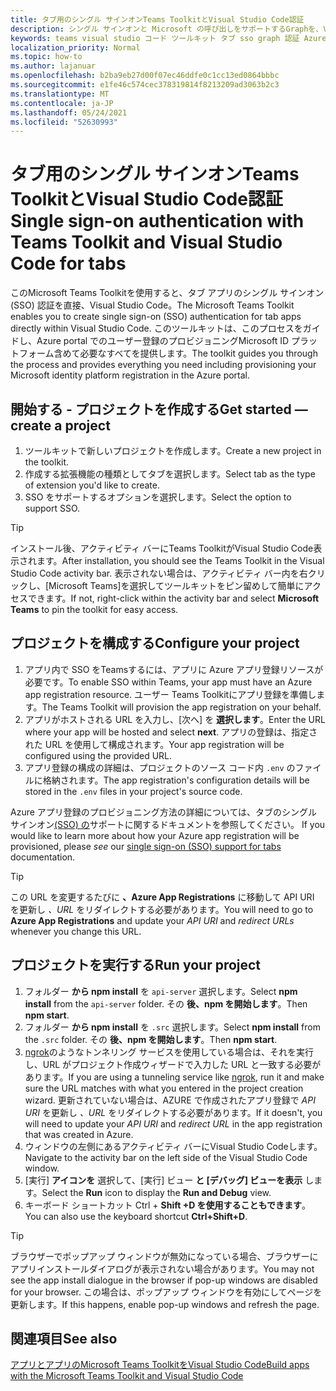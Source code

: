 ```yaml
---
title: タブ用のシングル サインオンTeams ToolkitとVisual Studio Code認証
description: シングル サインオンと Microsoft の呼び出しをサポートするGraphを、Visual Studio CodeでMicrosoft Teams Toolkit
keywords: teams visual studio コード ツールキット タブ sso graph 認証 Azure IDENTITY プラットフォーム
localization_priority: Normal
ms.topic: how-to
ms.author: lajanuar
ms.openlocfilehash: b2ba9eb27d00f07ec46ddfe0c1cc13ed0864bbbc
ms.sourcegitcommit: e1fe46c574cec378319814f8213209ad3063b2c3
ms.translationtype: MT
ms.contentlocale: ja-JP
ms.lasthandoff: 05/24/2021
ms.locfileid: "52630993"
---
```

# <a name="single-sign-on-authentication-with-teams-toolkit-and-visual-studio-code-for-tabs"></a><span data-ttu-id="2fb7e-104">タブ用のシングル サインオンTeams ToolkitとVisual Studio Code認証</span><span class="sxs-lookup"><span data-stu-id="2fb7e-104">Single sign-on authentication with Teams Toolkit and Visual Studio Code for tabs</span></span>

<span data-ttu-id="2fb7e-105">このMicrosoft Teams Toolkitを使用すると、タブ アプリのシングル サインオン (SSO) 認証を直接、Visual Studio Code。</span><span class="sxs-lookup"><span data-stu-id="2fb7e-105">The Microsoft Teams Toolkit enables you to create single sign-on (SSO) authentication  for tab apps directly within Visual Studio Code.</span></span> <span data-ttu-id="2fb7e-106">このツールキットは、このプロセスをガイドし、Azure portal でのユーザー登録のプロビジョニングMicrosoft ID プラットフォーム含めて必要なすべてを提供します。</span><span class="sxs-lookup"><span data-stu-id="2fb7e-106">The toolkit guides you through the process and provides everything you need including provisioning your Microsoft identity platform registration in the Azure portal.</span></span>

## <a name="get-started--create-a-project"></a><span data-ttu-id="2fb7e-107">開始する - プロジェクトを作成する</span><span class="sxs-lookup"><span data-stu-id="2fb7e-107">Get started — create a project</span></span>

1. <span data-ttu-id="2fb7e-108">ツールキットで新しいプロジェクトを作成します。</span><span class="sxs-lookup"><span data-stu-id="2fb7e-108">Create a new project in the toolkit.</span></span>
1. <span data-ttu-id="2fb7e-109">作成する拡張機能の種類としてタブを選択します。</span><span class="sxs-lookup"><span data-stu-id="2fb7e-109">Select tab as the type of extension you'd like to create.</span></span>
1. <span data-ttu-id="2fb7e-110">SSO をサポートするオプションを選択します。</span><span class="sxs-lookup"><span data-stu-id="2fb7e-110">Select the option to support SSO.</span></span>

> [!TIP]
> <span data-ttu-id="2fb7e-111">インストール後、アクティビティ バーにTeams ToolkitがVisual Studio Code表示されます。</span><span class="sxs-lookup"><span data-stu-id="2fb7e-111">After installation, you should see the Teams Toolkit in the Visual Studio Code activity bar.</span></span> <span data-ttu-id="2fb7e-112">表示されない場合は、アクティビティ バー内を右クリックし、[Microsoft Teams]を選択してツールキットをピン留めして簡単にアクセスできます。</span><span class="sxs-lookup"><span data-stu-id="2fb7e-112">If not, right-click within the activity bar and select **Microsoft Teams** to pin the toolkit for easy access.</span></span>

## <a name="configure-your-project"></a><span data-ttu-id="2fb7e-113">プロジェクトを構成する</span><span class="sxs-lookup"><span data-stu-id="2fb7e-113">Configure your project</span></span>

1. <span data-ttu-id="2fb7e-114">アプリ内で SSO をTeamsするには、アプリに Azure アプリ登録リソースが必要です。</span><span class="sxs-lookup"><span data-stu-id="2fb7e-114">To enable SSO within Teams, your app must have an Azure app registration resource.</span></span> <span data-ttu-id="2fb7e-115">ユーザー Teams Toolkitにアプリ登録を準備します。</span><span class="sxs-lookup"><span data-stu-id="2fb7e-115">The Teams Toolkit will provision the app registration on your behalf.</span></span>
1. <span data-ttu-id="2fb7e-116">アプリがホストされる URL を入力し、[次へ] を **選択します**。</span><span class="sxs-lookup"><span data-stu-id="2fb7e-116">Enter the URL where your app will be hosted and select **next**.</span></span> <span data-ttu-id="2fb7e-117">アプリの登録は、指定された URL を使用して構成されます。</span><span class="sxs-lookup"><span data-stu-id="2fb7e-117">Your app registration will be configured using the provided URL.</span></span>
1. <span data-ttu-id="2fb7e-118">アプリ登録の構成の詳細は、プロジェクトのソース コード内 `.env` のファイルに格納されます。</span><span class="sxs-lookup"><span data-stu-id="2fb7e-118">The app registration's configuration details will be stored in the `.env` files in your project's source code.</span></span>

<span data-ttu-id="2fb7e-119">Azure アプリ登録のプロビジョニング方法の詳細については、タブのシングル サインオン[(SSO) の](../tabs/how-to/authentication/auth-aad-sso.md)サポートに関するドキュメントを参照してください。 </span><span class="sxs-lookup"><span data-stu-id="2fb7e-119">If you would like to learn more about how your Azure app registration will be provisioned, please _see_  our [single sign-on (SSO) support for tabs](../tabs/how-to/authentication/auth-aad-sso.md) documentation.</span></span>

> [!TIP]
> <span data-ttu-id="2fb7e-120">この URL を変更するたびに **、Azure App Registrations** に移動して API URI を更新し *、URL* をリダイレクトする必要があります。</span><span class="sxs-lookup"><span data-stu-id="2fb7e-120">You will need to go to **Azure App Registrations** and update your *API URI* and *redirect URLs* whenever you change this URL.</span></span>

## <a name="run-your-project"></a><span data-ttu-id="2fb7e-121">プロジェクトを実行する</span><span class="sxs-lookup"><span data-stu-id="2fb7e-121">Run your project</span></span>

1. <span data-ttu-id="2fb7e-122">フォルダー **から npm install** を `api-server` 選択します。</span><span class="sxs-lookup"><span data-stu-id="2fb7e-122">Select **npm install** from the `api-server` folder.</span></span> <span data-ttu-id="2fb7e-123">その **後、npm を開始します**。</span><span class="sxs-lookup"><span data-stu-id="2fb7e-123">Then **npm start**.</span></span>
1. <span data-ttu-id="2fb7e-124">フォルダー **から npm install** を `.src` 選択します。</span><span class="sxs-lookup"><span data-stu-id="2fb7e-124">Select **npm install** from the `.src` folder.</span></span> <span data-ttu-id="2fb7e-125">その **後、npm を開始します**。</span><span class="sxs-lookup"><span data-stu-id="2fb7e-125">Then **npm start**.</span></span>
1. <span data-ttu-id="2fb7e-126">[ngrok](https://ngrok.com/)のようなトンネリング サービスを使用している場合は、それを実行し、URL がプロジェクト作成ウィザードで入力した URL と一致する必要があります。</span><span class="sxs-lookup"><span data-stu-id="2fb7e-126">If you are using a tunneling service like [ngrok](https://ngrok.com/), run it and make sure the URL matches with what you entered in the project creation wizard.</span></span> <span data-ttu-id="2fb7e-127">更新されていない場合は、AZURE で作成されたアプリ登録で _API URI_ を更新し _、URL_ をリダイレクトする必要があります。</span><span class="sxs-lookup"><span data-stu-id="2fb7e-127">If it doesn't, you will need to update your _API URI_ and _redirect URL_ in the app registration that was created in Azure.</span></span>
1. <span data-ttu-id="2fb7e-128">ウィンドウの左側にあるアクティビティ バーにVisual Studio Codeします。</span><span class="sxs-lookup"><span data-stu-id="2fb7e-128">Navigate to the activity bar on the left side of the Visual Studio Code window.</span></span>
1. <span data-ttu-id="2fb7e-129">[実行] **アイコンを** 選択して、[実行] ビュー **と [デバッグ] ビューを表示** します。</span><span class="sxs-lookup"><span data-stu-id="2fb7e-129">Select the **Run** icon to display the **Run and Debug** view.</span></span>
1. <span data-ttu-id="2fb7e-130">キーボード ショートカット Ctrl + **Shift +D を使用することもできます**。</span><span class="sxs-lookup"><span data-stu-id="2fb7e-130">You can also use the keyboard shortcut **Ctrl+Shift+D**.</span></span>

> [!TIP]
> <span data-ttu-id="2fb7e-131">ブラウザーでポップアップ ウィンドウが無効になっている場合、ブラウザーにアプリインストールダイアログが表示されない場合があります。</span><span class="sxs-lookup"><span data-stu-id="2fb7e-131">You may not see the app install dialogue in the browser if pop-up windows are disabled for your browser.</span></span> <span data-ttu-id="2fb7e-132">この場合は、ポップアップ ウィンドウを有効にしてページを更新します。</span><span class="sxs-lookup"><span data-stu-id="2fb7e-132">If this happens, enable pop-up windows and refresh the page.</span></span>

## <a name="see-also"></a><span data-ttu-id="2fb7e-133">関連項目</span><span class="sxs-lookup"><span data-stu-id="2fb7e-133">See also</span></span>

[<span data-ttu-id="2fb7e-134">アプリとアプリのMicrosoft Teams ToolkitをVisual Studio Code</span><span class="sxs-lookup"><span data-stu-id="2fb7e-134">Build apps with the Microsoft Teams Toolkit and Visual Studio Code</span></span>](visual-studio-code-overview.md)
